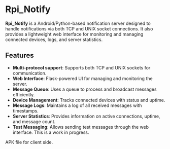 # Rpi_Notify

**Rpi_Notify** is a Android/Python-based notification server designed to handle notifications via both TCP and UNIX socket connections. It also provides a lightweight web interface for monitoring and managing connected devices, logs, and server statistics.

## Features
- **Multi-protocol support**: Supports both TCP and UNIX sockets for communication.
- **Web Interface**: Flask-powered UI for managing and monitoring the server.
- **Message Queue**: Uses a queue to process and broadcast messages efficiently.
- **Device Management**: Tracks connected devices with status and uptime.
- **Message Logs**: Maintains a log of all received messages with timestamps.
- **Server Statistics**: Provides information on active connections, uptime, and message count.
- **Test Messaging**: Allows sending test messages through the web interface.
This is a work in progress.

APK file for client side.
